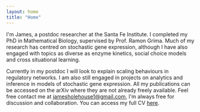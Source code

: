 ```yaml
---
layout: home
title: "Home"
---
```


I'm James, a postdoc researcher at the Santa Fe Institute. I completed my PhD in Mathematical Biology, supervised by Prof. Ramon Grima. Much of my research has centred on stochastic gene expression, although I have also engaged with topics as diverse as enzyme kinetics, social choice models and cross situational learning.

Currently in my postdoc I will look to explain scaling behaviours in regulatory networks. I am also still engaged in projects on analytics and inference in models of stochastic gene expression. All my publications can be accessed on the arXiv where they are not already freely available. Feel free contact me at [jamesholehouse1@gmail.com](jamesholehouse1@gmail.com), I'm always free for discussion and collaboration. You can access my full CV [here](jamesholehouse.github.io/assets/James_Holehouse_CV-1.pdf).
